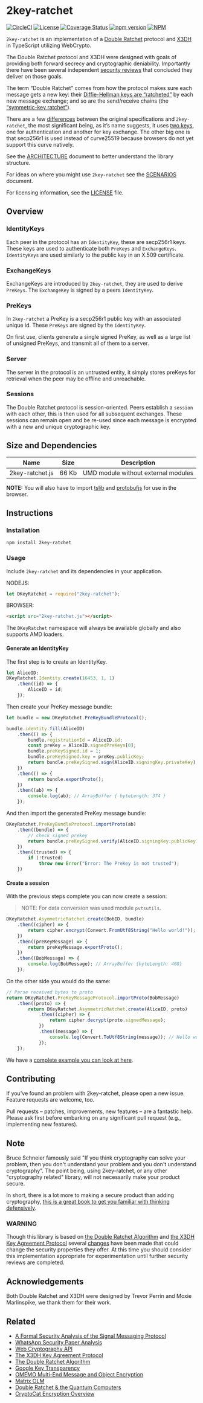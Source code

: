 # 2key-ratchet

[![CircleCI](https://circleci.com/gh/PeculiarVentures/2key-ratchet.svg?style=svg&circle-token=29f5d4fefececbe5668f0c0858cc583e4e130765)](https://circleci.com/gh/PeculiarVentures/2key-ratchet)
[![License](https://img.shields.io/badge/license-MIT-green.svg?style=flat)](https://raw.githubusercontent.com/PeculiarVentures/2key-ratchet/master/LICENSE.md)
[![Coverage Status](https://coveralls.io/repos/github/PeculiarVentures/2key-ratchet/badge.svg?branch=master)](https://coveralls.io/github/PeculiarVentures/2key-ratchet?branch=master)
[![npm version](https://badge.fury.io/js/2key-ratchet.svg)](https://badge.fury.io/js/2key-ratchet)
[![NPM](https://nodei.co/npm/2key-ratchet.png)](https://nodei.co/npm/2key-ratchet/)


`2key-ratchet` is an implementation of a [Double Ratchet](https://whispersystems.org/docs/specifications/doubleratchet/) protocol and [X3DH](https://whispersystems.org/docs/specifications/x3dh) in TypeScript utilizing WebCrypto. 

The Double Ratchet protocol and X3DH were designed with goals of providing both forward secrecy and cryptographic deniability. Importantly there have been several independent [security reviews](https://eprint.iacr.org/2016/1013.pdf) that concluded they deliver on those goals.

The term “Double Ratchet” comes from how the protocol makes sure each message gets a new key: their [Diffie-Hellman keys are “ratcheted”](https://github.com/PeculiarVentures/2key-ratchet/blob/master/src/classes/asym_ratchet.ts) by each new message exchange; and so are the send/receive chains (the [“symmetric-key ratchet”](https://github.com/PeculiarVentures/2key-ratchet/blob/master/src/classes/sym_ratchet.ts)).

There are a few [differences](https://github.com/PeculiarVentures/2key-ratchet/blob/master/DIFFERENCES.md) between the original specifications and `2key-ratchet`, the most significant being, as it’s name suggests, it uses [two keys](https://github.com/PeculiarVentures/2key-ratchet/blob/3538a1481b4249830549e1c1d251fb6a7a7512ec/src/classes/data/identity.ts#L18-L19), one for authentication and another for key exchange. The other big one is that secp256r1 is used instead of curve25519 because browsers do not yet support this curve natively.

See the [ARCHITECTURE](https://github.com/PeculiarVentures/2key-ratchet/blob/master/ARCHITECTURE.md) document to better understand the library structure.

For ideas on where you might use `2key-ratchet` see the [SCENARIOS](https://github.com/PeculiarVentures/2key-ratchet/blob/master/SCENARIOS.md) document.

For licensing information, see the [LICENSE](https://github.com/PeculiarVentures/2key-ratchet/blob/master/LICENSE.md) file.

## Overview

### IdentityKeys

Each peer in the protocol has an `IdentityKey`, these are secp256r1 keys. These keys are used to authenticate both `PreKeys` and `ExchangeKeys`. `IdentityKeys` are used similarly to the public key in an X.509 certificate.


### ExchangeKeys

ExchangeKeys are introduced by `2key-ratchet`, they are used to derive `PreKeys`. The `ExchangeKey` is signed by a peers `IdentityKey`.

### PreKeys

In `2key-ratchet` a PreKey is a secp256r1 public key with an associated unique id. These `PreKeys` are signed by the `IdentityKey`.

On first use, clients generate a single signed PreKey, as well as a large list of unsigned PreKeys, and transmit all of them to a server.

### Server

The server in the protocol is an untrusted entity, it simply stores preKeys for retrieval when the peer may be offline and unreachable.

### Sessions

The Double Ratchet protocol is session-oriented. Peers establish a `session` with each other, this is then used for all subsequent exchanges. These sessions can remain open and be re-used since each message is encrypted with a new and unique cryptographic key.

## Size and Dependencies

| Name            | Size   | Description                                    |
|-----------------|--------|------------------------------------------------|
| 2key-ratchet.js |  66 Kb | UMD module without external modules            | 

__NOTE:__ You will also have to import [tslib](https://github.com/Microsoft/tslib) and [protobufjs](https://github.com/dcodeIO/ProtoBuf.js/#browsers) for use in the browser.


## Instructions

### Installation

```
npm install 2key-ratchet
```


### Usage

Include `2key-ratchet` and its dependencies in your application.

NODEJS:

```javascript
let DKeyRatchet = require("2key-ratchet");
```

BROWSER:

```html
<script src="2key-ratchet.js"></script>
```


The `DKeyRatchet` namespace will always be available globally and also supports AMD loaders.

#### Generate an IdentityKey

The first step is to create an IdentityKey.

```javascript
let AliceID;
DKeyRatchet.Identity.create(16453, 1, 1)
    .then((id) => {
        AliceID = id;
    });
```

Then create your PreKey message bundle:

```javascript
let bundle = new DKeyRatchet.PreKeyBundleProtocol();

bundle.identity.fill(AliceID)
    .then(() => {
        bundle.registrationId = AliceID.id;
        const preKey = AliceID.signedPreKeys[0];
        bundle.preKeySigned.id = 1;
        bundle.preKeySigned.key = preKey.publicKey;
        return bundle.preKeySigned.sign(AliceID.signingKey.privateKey);
    })
    .then(() => {
        return bundle.exportProto();
    })
    .then((ab) => {
        console.log(ab); // ArrayBuffer { byteLength: 374 }
    });
``` 

And then import the generated PreKey message bundle:

```javascript
DKeyRatchet.PreKeyBundleProtocol.importProto(ab)
    .then((bundle) => {
        // check signed prekey
        return bundle.preKeySigned.verify(AliceID.signingKey.publicKey);
    })
    .then((trusted) => {
        if (!trusted)
            throw new Error("Error: The PreKey is not trusted");
    })
```

#### Create a session
With the previous steps complete you can now create a session:

> NOTE: For data conversion was used module `pvtsutils`. 

```javascript
DKeyRatchet.AsymmetricRatchet.create(BobID, bundle)
    .then((cipher) => {
        return cipher.encrypt(Convert.FromUtf8String("Hello world!"));
    })
    .then((preKeyMessage) => {
        return preKeyMessage.exportProto();
    })
    .then((BobMessage) => {
        console.log(BobMessage); // ArrayBuffer {byteLength: 408}
    });
```

On the other side you would do the same:

```javascript
// Parse received bytes to proto
return DKeyRatchet.PreKeyMessageProtocol.importProto(BobMessage)
    .then((proto) => {
        return DKeyRatchet.AsymmetricRatchet.create(AliceID, proto)
            .then((cipher) => {
                return cipher.decrypt(proto.signedMessage);
            })
            .then((message) => {
                console.log(Convert.ToUtf8String(message)); // Hello world!
            });
    });
```

We have a [complete example you can look at here](https://github.com/PeculiarVentures/2key-ratchet/tree/master/src/examples).

## Contributing

If you've found an problem with 2key-ratchet, please open a new issue. Feature requests are welcome, too.

Pull requests – patches, improvements, new features – are a fantastic help. Please ask first before embarking on any significant pull request (e.g., implementing new features).

## Note

Bruce Schneier famously said "If you think cryptography can solve your problem, then you don't understand your problem and you don't understand cryptography". The point being, using 2key-ratchet, or any other "cryptography related" library, will not necessarily make your product secure. 

In short, there is a lot more to making a secure product than adding cryptography, [this is a great book to get you familiar with thinking defensively](https://www.amazon.com/Threat-Modeling-Designing-Adam-Shostack/dp/1118809998).

### WARNING
Though this library is based on [the Double Ratchet Algorithm](https://whispersystems.org/docs/specifications/doubleratchet/) and [the X3DH Key Agreement Protocol](https://whispersystems.org/docs/specifications/x3dh/) several [changes](https://github.com/PeculiarVentures/2key-ratchet/blob/master/DIFFERENCES.md) have been made that could change the security properties they offer. At this time you should consider this implementation appropriate for experimentation until further security reviews are completed.

## Acknowledgements
Both Double Ratchet and X3DH were designed by Trevor Perrin and Moxie Marlinspike, we thank them for their work.

## Related
- [A Formal Security Analysis of the Signal Messaging Protocol](https://eprint.iacr.org/2016/1013.pdf)
- [WhatsApp Security Paper Analysis](https://courses.csail.mit.edu/6.857/2016/files/36.pdf)
- [Web Cryptography API](https://www.w3.org/TR/2016/PR-WebCryptoAPI-20161215/)
- [The X3DH Key Agreement Protocol](https://whispersystems.org/docs/specifications/x3dh/)
- [The Double Ratchet Algorithm](https://whispersystems.org/docs/specifications/doubleratchet/)
- [Google Key Transparency](https://github.com/google/keytransparency)
- [OMEMO Multi-End Message and Object Encryption](https://xmpp.org/extensions/xep-0384.html)
- [Matrix OLM](https://matrix.org/docs/guides/e2e_implementation.html)
- [Double Ratchet & the Quantum Computers](https://www.fredericjacobs.com/blog/2016/04/07/qc-axolotl/)
- [CryptoCat Encryption Overview](https://crypto.cat/security.html)
